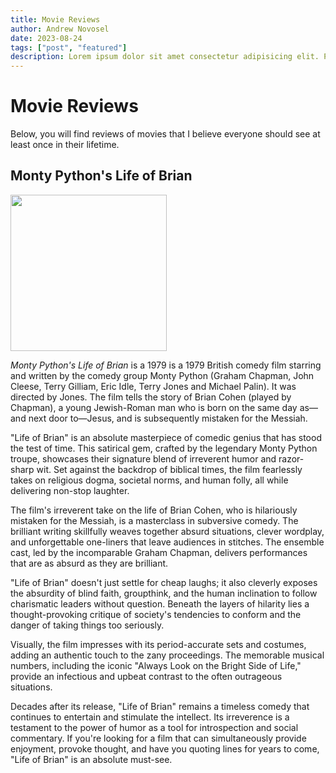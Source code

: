 ```yaml
---
title: Movie Reviews
author: Andrew Novosel
date: 2023-08-24
tags: ["post", "featured"]
description: Lorem ipsum dolor sit amet consectetur adipisicing elit. Perferendis accusantium sit illo neque rem omnis quaerat, nam similique vitae delectus ad magni vel quo maxime, magnam placeat. Reprehenderit, distinctio aliquam?
---
```


<h1 class="text-4xl font-mono text-center">Movie Reviews</h1>
<p class="text-2xl m-4">Below, you will find reviews of movies that I believe everyone should see at least once in their lifetime.</p>

<h2 class="text-2xl m-2 font-bold text-center">Monty Python's Life of Brian</h2>
<img class="mx-auto m-2" src="/images/brian.png" width="250px" />

<p class="m-5 text-xl"><i>Monty Python's Life of Brian</i> is a 1979 is a 1979 British comedy film starring and written by the comedy group Monty Python (Graham Chapman, John Cleese, Terry Gilliam, Eric Idle, Terry Jones and Michael Palin). It was directed by Jones. The film tells the story of Brian Cohen (played by Chapman), a young Jewish-Roman man who is born on the same day as—and next door to—Jesus, and is subsequently mistaken for the Messiah.</p>

<p class="m-5 text-xl">"Life of Brian" is an absolute masterpiece of comedic genius that has stood the test of time. This satirical gem, crafted by the legendary Monty Python troupe, showcases their signature blend of irreverent humor and razor-sharp wit. Set against the backdrop of biblical times, the film fearlessly takes on religious dogma, societal norms, and human folly, all while delivering non-stop laughter.</p>

<p class="m-5 text-xl">The film's irreverent take on the life of Brian Cohen, who is hilariously mistaken for the Messiah, is a masterclass in subversive comedy. The brilliant writing skillfully weaves together absurd situations, clever wordplay, and unforgettable one-liners that leave audiences in stitches. The ensemble cast, led by the incomparable Graham Chapman, delivers performances that are as absurd as they are brilliant.</p>

<p class="m-5 text-xl">"Life of Brian" doesn't just settle for cheap laughs; it also cleverly exposes the absurdity of blind faith, groupthink, and the human inclination to follow charismatic leaders without question. Beneath the layers of hilarity lies a thought-provoking critique of society's tendencies to conform and the danger of taking things too seriously.</p>

<p class="m-5 text-xl">Visually, the film impresses with its period-accurate sets and costumes, adding an authentic touch to the zany proceedings. The memorable musical numbers, including the iconic "Always Look on the Bright Side of Life," provide an infectious and upbeat contrast to the often outrageous situations.</p>

<p class="m-5 text-xl">Decades after its release, "Life of Brian" remains a timeless comedy that continues to entertain and stimulate the intellect. Its irreverence is a testament to the power of humor as a tool for introspection and social commentary. If you're looking for a film that can simultaneously provide enjoyment, provoke thought, and have you quoting lines for years to come, "Life of Brian" is an absolute must-see.</p>